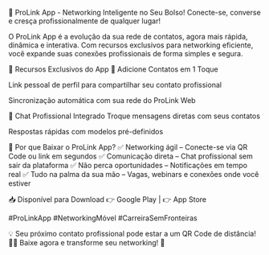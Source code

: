 📱 ProLink App - Networking Inteligente no Seu Bolso!
Conecte-se, converse e cresça profissionalmente de qualquer lugar!

O ProLink App é a evolução da sua rede de contatos, agora mais rápida, dinâmica e interativa. Com recursos exclusivos para networking eficiente, você expande suas conexões profissionais de forma simples e segura.

🚀 Recursos Exclusivos do App
🔗 Adicione Contatos em 1 Toque

Link pessoal de perfil para compartilhar seu contato profissional

Sincronização automática com sua rede do ProLink Web

💬 Chat Profissional Integrado
Troque mensagens diretas com seus contatos

Respostas rápidas com modelos pré-definidos

📌 Por que Baixar o ProLink App?
✅ Networking ágil – Conecte-se via QR Code ou link em segundos
✅ Comunicação direta – Chat profissional sem sair da plataforma
✅ Não perca oportunidades – Notificações em tempo real
✅ Tudo na palma da sua mão – Vagas, webinars e conexões onde você estiver

📥 Disponível para Download
👉 Google Play | 👉 App Store

#ProLinkApp #NetworkingMóvel #CarreiraSemFronteiras

💡 Seu próximo contato profissional pode estar a um QR Code de distância! 📲✨
Baixe agora e transforme seu networking! 🚀
